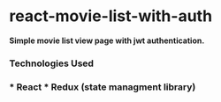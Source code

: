 # react-movie-list-with-auth
<strong> Simple movie list view page with jwt authentication.<strong>
<h3>Technologies Used<h3>
* React
* Redux (state managment library)
